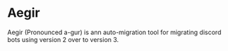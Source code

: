 # Aegir

Aegir (Pronounced a-gur) is ann auto-migration tool for migrating discord bots using version 2 over to version 3.

